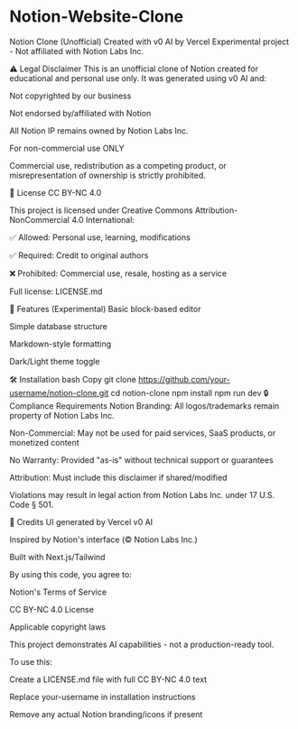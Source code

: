 # Notion-Website-Clone
Notion Clone (Unofficial)
Created with v0 AI by Vercel
Experimental project - Not affiliated with Notion Labs Inc.

⚠️ Legal Disclaimer
This is an unofficial clone of Notion created for educational and personal use only. It was generated using v0 AI and:

Not copyrighted by our business

Not endorsed by/affiliated with Notion

All Notion IP remains owned by Notion Labs Inc.

For non-commercial use ONLY

Commercial use, redistribution as a competing product, or misrepresentation of ownership is strictly prohibited.

📜 License
CC BY-NC 4.0

This project is licensed under Creative Commons Attribution-NonCommercial 4.0 International:

✅ Allowed: Personal use, learning, modifications

✅ Required: Credit to original authors

❌ Prohibited: Commercial use, resale, hosting as a service

Full license: LICENSE.md

🚧 Features (Experimental)
Basic block-based editor

Simple database structure

Markdown-style formatting

Dark/Light theme toggle

🛠️ Installation
bash
Copy
git clone https://github.com/your-username/notion-clone.git
cd notion-clone
npm install
npm run dev
🔒 Compliance Requirements
Notion Branding: All logos/trademarks remain property of Notion Labs Inc.

Non-Commercial: May not be used for paid services, SaaS products, or monetized content

No Warranty: Provided "as-is" without technical support or guarantees

Attribution: Must include this disclaimer if shared/modified

Violations may result in legal action from Notion Labs Inc. under 17 U.S. Code § 501.

📝 Credits
UI generated by Vercel v0 AI

Inspired by Notion's interface (© Notion Labs Inc.)

Built with Next.js/Tailwind

By using this code, you agree to:

Notion's Terms of Service

CC BY-NC 4.0 License

Applicable copyright laws

This project demonstrates AI capabilities - not a production-ready tool.

To use this:

Create a LICENSE.md file with full CC BY-NC 4.0 text

Replace your-username in installation instructions

Remove any actual Notion branding/icons if present
